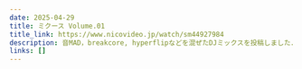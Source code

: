 ```yaml
---
date: 2025-04-29
title: ミクース Volume.01
title_link: https://www.nicovideo.jp/watch/sm44927984
description: 音MAD，breakcore, hyperflipなどを混ぜたDJミックスを投稿しました．
links: []
---
```

